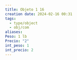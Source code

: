```yaml
---
title: Objeto 1 16
creation date: 2024-02-16 00:31
tags:
  - type/object
  - obj/com
aliases: 
Peso: 1 lb
Precio: "2"
int_peso: 1
int_precio: 2
---
```


